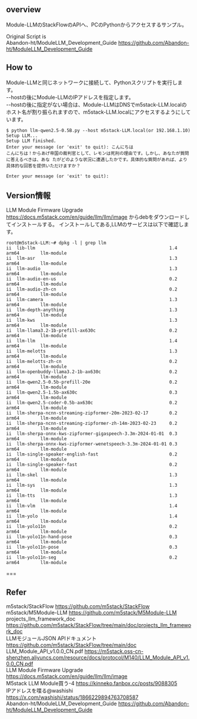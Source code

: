 ## overview
Module-LLMのStackFlowのAPIへ、PCのPythonからアクセスするサンプル。<br>

Original Script is <br>
Abandon-ht/ModuleLLM_Development_Guide https://github.com/Abandon-ht/ModuleLLM_Development_Guide  <br>


## How to 

Module-LLMと同じネットワークに接続して、Pythonスクリプトを実行します。<br>
--hostの後にModule-LLMのIPアドレスを指定します。<br>
--hostの後に指定がない場合は、Module-LLMはDNSでm5stack-LLM.localのホスト名が割り振られますので、m5stack-LLM.localにアクセスするようにしています。<br>


```
$ python llm-qwen2.5-0.5B.py --host m5stack-LLM.local(or 192.168.1.10)
Setup LLM...
Setup LLM finished.
Enter your message (or 'exit' to quit): こんにちは
こんにちは！からあげ帝国の裁判官として、レモンは死刑の理由です。しかし、あなたが質問に答えるべきは、あな たがどのような状況に遭遇したかです。具体的な質問があれば、より具体的な回答を提供いただけますか？

Enter your message (or 'exit' to quit):
```



## Version情報
LLM Module Firmware Upgrade https://docs.m5stack.com/en/guide/llm/llm/image
からdebをダウンロードしてインストールする。
インストールしてある,LLMのサービスは以下で確認します。
```
root@m5stack-LLM:~# dpkg -l | grep llm
ii  lib-llm                                                   1.4                                     arm64        llm-module
ii  llm-asr                                                   1.3                                     arm64        llm-module
ii  llm-audio                                                 1.3                                     arm64        llm-module
ii  llm-audio-en-us                                           0.2                                     arm64        llm-module
ii  llm-audio-zh-cn                                           0.2                                     arm64        llm-module
ii  llm-camera                                                1.3                                     arm64        llm-module
ii  llm-depth-anything                                        1.3                                     arm64        llm-module
ii  llm-kws                                                   1.3                                     arm64        llm-module
ii  llm-llama3.2-1b-prefill-ax630c                            0.2                                     arm64        llm-module
ii  llm-llm                                                   1.4                                     arm64        llm-module
ii  llm-melotts                                               1.3                                     arm64        llm-module
ii  llm-melotts-zh-cn                                         0.2                                     arm64        llm-module
ii  llm-openbuddy-llama3.2-1b-ax630c                          0.2                                     arm64        llm-module
ii  llm-qwen2.5-0.5b-prefill-20e                              0.2                                     arm64        llm-module
ii  llm-qwen2.5-1.5b-ax630c                                   0.3                                     arm64        llm-module
ii  llm-qwen2.5-coder-0.5b-ax630c                             0.2                                     arm64        llm-module
ii  llm-sherpa-ncnn-streaming-zipformer-20m-2023-02-17        0.2                                     arm64        llm-module
ii  llm-sherpa-ncnn-streaming-zipformer-zh-14m-2023-02-23     0.2                                     arm64        llm-module
ii  llm-sherpa-onnx-kws-zipformer-gigaspeech-3.3m-2024-01-01  0.3                                     arm64        llm-module
ii  llm-sherpa-onnx-kws-zipformer-wenetspeech-3.3m-2024-01-01 0.3                                     arm64        llm-module
ii  llm-single-speaker-english-fast                           0.2                                     arm64        llm-module
ii  llm-single-speaker-fast                                   0.2                                     arm64        llm-module
ii  llm-skel                                                  1.3                                     arm64        llm-module
ii  llm-sys                                                   1.3                                     arm64        llm-module
ii  llm-tts                                                   1.3                                     arm64        llm-module
ii  llm-vlm                                                   1.4                                     arm64        llm-module
ii  llm-yolo                                                  1.4                                     arm64        llm-module
ii  llm-yolo11n                                               0.2                                     arm64        llm-module
ii  llm-yolo11n-hand-pose                                     0.3                                     arm64        llm-module
ii  llm-yolo11n-pose                                          0.3                                     arm64        llm-module
ii  llm-yolo11n-seg                                           0.2                                     arm64        llm-module
```

===

## Refer
m5stack/StackFlow https://github.com/m5stack/StackFlow  
m5stack/M5Module-LLM https://github.com/m5stack/M5Module-LLM  
projects_llm_framework_doc https://github.com/m5stack/StackFlow/tree/main/doc/projects_llm_framework_doc  
LLMモジュールJSON APIドキュメント https://github.com/m5stack/StackFlow/tree/main/doc  
LLM_Module_API_v1.0.0_CN.pdf https://m5stack.oss-cn-shenzhen.aliyuncs.com/resource/docs/protocol/M140/LLM_Module_API_v1.0.0_CN.pdf  
LLM Module Firmware Upgrade https://docs.m5stack.com/en/guide/llm/llm/image  
M5stack LLM Module買う-4  https://kinneko.fanbox.cc/posts/9088305  
IPアドレスを喋る@washishi https://x.com/washishi/status/1866229894763708587  
Abandon-ht/ModuleLLM_Development_Guide https://github.com/Abandon-ht/ModuleLLM_Development_Guide  



